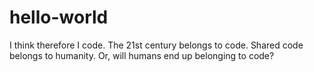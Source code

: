 # hello-world
I think therefore I code. 
The 21st century belongs to code. 
Shared code belongs to humanity. 
Or, will humans end up belonging to code?

